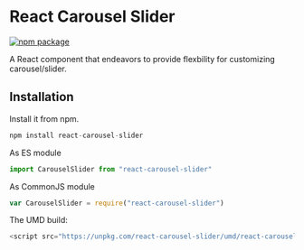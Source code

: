 # React Carousel Slider
[![npm package][npm-badge]][npm]

A React component that endeavors to provide flexbility for customizing carousel/slider.

## Installation

Install it from npm.

```js
npm install react-carousel-slider
```
As ES module
```js
import CarouselSlider from "react-carousel-slider"
```
As CommonJS module
```js
var CarouselSlider = require("react-carousel-slider")
```

The UMD build: 
```js
<script src="https://unpkg.com/react-carousel-slider/umd/react-carousel-slider.js"></script>
```

## 
[npm-badge]: https://img.shields.io/npm/v/react-carousel-slider.png?style=flat-square
[npm]: https://www.npmjs.org/package/react-carousel-slider

